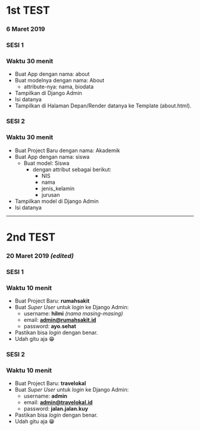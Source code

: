 # 1st TEST 
### 6 Maret 2019
### SESI 1
### Waktu 30 menit
* Buat App dengan nama: about
* Buat modelnya dengan nama: About
  * attribute-nya: nama, biodata
* Tampilkan di Django Admin
* Isi datanya
* Tampilkan di Halaman Depan/Render datanya ke Template (about.html).

### SESI 2
### Waktu 30 menit
* Buat Project Baru dengan nama: Akademik
* Buat App dengan nama: siswa
  * Buat model: Siswa
    * dengan attribut sebagai berikut: 
      * NIS
      * nama
      * jenis_kelamin
      * jurusan
* Tampilkan model di Django Admin
* Isi datanya

---

# 2nd TEST
### 20 Maret 2019 *(edited)*
### SESI 1
### Waktu 10 menit
* Buat Project Baru: **rumahsakit**
* Buat *Super User* untuk *login* ke Django Admin:
  * username: **hilmi** *(nama masing-masing)*
  * email: **admin@rumahsakit.id** 
  * password: **ayo.sehat**
* Pastikan bisa *login* dengan benar.
* Udah gitu aja 😁

### SESI 2
### Waktu 10 menit
* Buat Project Baru: **travelokal**
* Buat *Super User* untuk *login* ke Django Admin:
  * username: **admin**
  * email: **admin@travelokal.id** 
  * password: **jalan.jalan.kuy**
* Pastikan bisa *login* dengan benar.
* Udah gitu aja 😁
